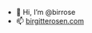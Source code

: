 - 👋 Hi, I’m @birrose
- 📫 [birgitterosen.com](https://www.birgitterosen.com/)

<!---
birrose/birrose is a ✨ special ✨ repository because its `README.md` (this file) appears on your GitHub profile.
You can click the Preview link to take a look at your changes.
--->
